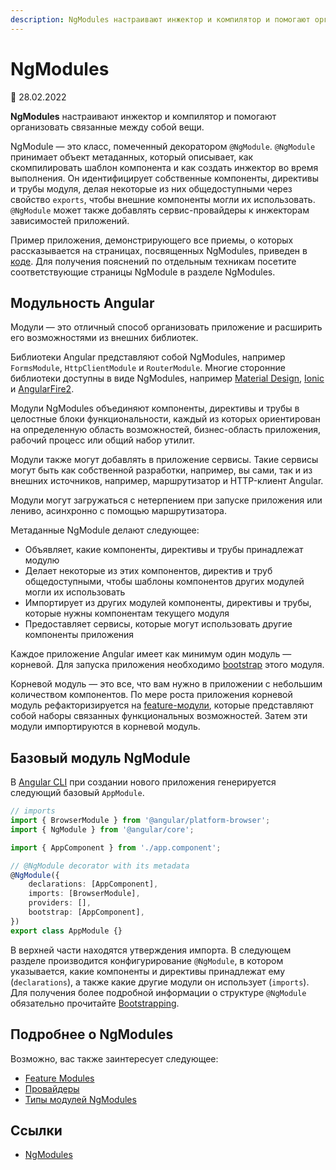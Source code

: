 ```yaml
---
description: NgModules настраивают инжектор и компилятор и помогают организовать связанные между собой вещи
---
```


# NgModules

:date: 28.02.2022

**NgModules** настраивают инжектор и компилятор и помогают организовать связанные между собой вещи.

NgModule — это класс, помеченный декоратором `@NgModule`. `@NgModule` принимает объект метаданных, который описывает, как скомпилировать шаблон компонента и как создать инжектор во время выполнения. Он идентифицирует собственные компоненты, директивы и трубы модуля, делая некоторые из них общедоступными через свойство `exports`, чтобы внешние компоненты могли их использовать. `@NgModule` может также добавлять сервис-провайдеры к инжекторам зависимостей приложений.

Пример приложения, демонстрирующего все приемы, о которых рассказывается на страницах, посвященных NgModules, приведен в [коде](https://angular.io/generated/live-examples/ngmodules/stackblitz.html). Для получения пояснений по отдельным техникам посетите соответствующие страницы NgModule в разделе NgModules.

## Модульность Angular

Модули — это отличный способ организовать приложение и расширить его возможностями из внешних библиотек.

Библиотеки Angular представляют собой NgModules, например `FormsModule`, `HttpClientModule` и `RouterModule`. Многие сторонние библиотеки доступны в виде NgModules, например [Material Design](https://material.angular.io), [Ionic](https://ionicframework.com) и [AngularFire2](https://github.com/angular/angularfire2).

Модули NgModules объединяют компоненты, директивы и трубы в целостные блоки функциональности, каждый из которых ориентирован на определенную область возможностей, бизнес-область приложения, рабочий процесс или общий набор утилит.

Модули также могут добавлять в приложение сервисы. Такие сервисы могут быть как собственной разработки, например, вы сами, так и из внешних источников, например, маршрутизатор и HTTP-клиент Angular.

Модули могут загружаться с нетерпением при запуске приложения или лениво, асинхронно с помощью маршрутизатора.

Метаданные NgModule делают следующее:

-   Объявляет, какие компоненты, директивы и трубы принадлежат модулю
-   Делает некоторые из этих компонентов, директив и труб общедоступными, чтобы шаблоны компонентов других модулей могли их использовать
-   Импортирует из других модулей компоненты, директивы и трубы, которые нужны компонентам текущего модуля
-   Предоставляет сервисы, которые могут использовать другие компоненты приложения

Каждое приложение Angular имеет как минимум один модуль — корневой. Для запуска приложения необходимо [bootstrap](bootstrapping.md) этого модуля.

Корневой модуль — это все, что вам нужно в приложении с небольшим количеством компонентов. По мере роста приложения корневой модуль рефакторизируется на [feature-модули](feature-modules.md), которые представляют собой наборы связанных функциональных возможностей. Затем эти модули импортируются в корневой модуль.

## Базовый модуль NgModule

В [Angular CLI](https://angular.io/cli) при создании нового приложения генерируется следующий базовый `AppModule`.

```ts
// imports
import { BrowserModule } from '@angular/platform-browser';
import { NgModule } from '@angular/core';

import { AppComponent } from './app.component';

// @NgModule decorator with its metadata
@NgModule({
    declarations: [AppComponent],
    imports: [BrowserModule],
    providers: [],
    bootstrap: [AppComponent],
})
export class AppModule {}
```

В верхней части находятся утверждения импорта. В следующем разделе производится конфигурирование `@NgModule`, в котором указывается, какие компоненты и директивы принадлежат ему (`declarations`), а также какие другие модули он использует (`imports`). Для получения более подробной информации о структуре `@NgModule` обязательно прочитайте [Bootstrapping](bootstrapping.md).

## Подробнее о NgModules

Возможно, вас также заинтересует следующее:

-   [Feature Modules](feature-modules.md)
-   [Провайдеры](providers.md)
-   [Типы модулей NgModules](module-types.md)

## Ссылки

-   [NgModules](https://angular.io/guide/ngmodules)
